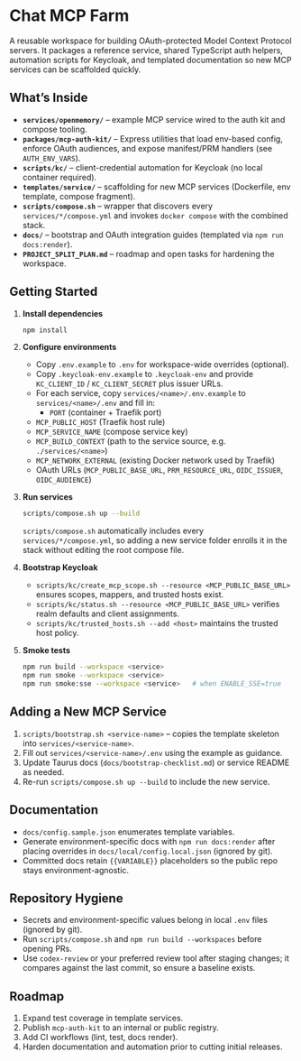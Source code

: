# Chat MCP Farm

A reusable workspace for building OAuth-protected Model Context Protocol servers. It packages a reference service, shared TypeScript auth helpers, automation scripts for Keycloak, and templated documentation so new MCP services can be scaffolded quickly.

## What’s Inside

- **`services/openmemory/`** – example MCP service wired to the auth kit and compose tooling.
- **`packages/mcp-auth-kit/`** – Express utilities that load env-based config, enforce OAuth audiences, and expose manifest/PRM handlers (see `AUTH_ENV_VARS`).
- **`scripts/kc/`** – client-credential automation for Keycloak (no local container required).
- **`templates/service/`** – scaffolding for new MCP services (Dockerfile, env template, compose fragment).
- **`scripts/compose.sh`** – wrapper that discovers every `services/*/compose.yml` and invokes `docker compose` with the combined stack.
- **`docs/`** – bootstrap and OAuth integration guides (templated via `npm run docs:render`).
- **`PROJECT_SPLIT_PLAN.md`** – roadmap and open tasks for hardening the workspace.

## Getting Started

1. **Install dependencies**
   ```bash
   npm install
   ```

2. **Configure environments**
   - Copy `.env.example` to `.env` for workspace-wide overrides (optional).
   - Copy `.keycloak-env.example` to `.keycloak-env` and provide `KC_CLIENT_ID` / `KC_CLIENT_SECRET` plus issuer URLs.
   - For each service, copy `services/<name>/.env.example` to `services/<name>/.env` and fill in:
     - `PORT` (container + Traefik port)
    - `MCP_PUBLIC_HOST` (Traefik host rule)
    - `MCP_SERVICE_NAME` (compose service key)
    - `MCP_BUILD_CONTEXT` (path to the service source, e.g. `./services/<name>`)
     - `MCP_NETWORK_EXTERNAL` (existing Docker network used by Traefik)
     - OAuth URLs (`MCP_PUBLIC_BASE_URL`, `PRM_RESOURCE_URL`, `OIDC_ISSUER`, `OIDC_AUDIENCE`)

3. **Run services**
   ```bash
   scripts/compose.sh up --build
   ```
   `scripts/compose.sh` automatically includes every `services/*/compose.yml`, so adding a new service folder enrolls it in the stack without editing the root compose file.

4. **Bootstrap Keycloak**
   - `scripts/kc/create_mcp_scope.sh --resource <MCP_PUBLIC_BASE_URL>` ensures scopes, mappers, and trusted hosts exist.
   - `scripts/kc/status.sh --resource <MCP_PUBLIC_BASE_URL>` verifies realm defaults and client assignments.
   - `scripts/kc/trusted_hosts.sh --add <host>` maintains the trusted host policy.

5. **Smoke tests**
   ```bash
   npm run build --workspace <service>
   npm run smoke --workspace <service>
   npm run smoke:sse --workspace <service>   # when ENABLE_SSE=true
   ```

## Adding a New MCP Service

1. `scripts/bootstrap.sh <service-name>` – copies the template skeleton into `services/<service-name>`.
2. Fill out `services/<service-name>/.env` using the example as guidance.
3. Update Taurus docs (`docs/bootstrap-checklist.md`) or service README as needed.
4. Re-run `scripts/compose.sh up --build` to include the new service.

## Documentation

- `docs/config.sample.json` enumerates template variables.
- Generate environment-specific docs with `npm run docs:render` after placing overrides in `docs/local/config.local.json` (ignored by git).
- Committed docs retain `{{VARIABLE}}` placeholders so the public repo stays environment-agnostic.

## Repository Hygiene

- Secrets and environment-specific values belong in local `.env` files (ignored by git).
- Run `scripts/compose.sh` and `npm run build --workspaces` before opening PRs.
- Use `codex-review` or your preferred review tool after staging changes; it compares against the last commit, so ensure a baseline exists.

## Roadmap

1. Expand test coverage in template services.
2. Publish `mcp-auth-kit` to an internal or public registry.
3. Add CI workflows (lint, test, docs render).
4. Harden documentation and automation prior to cutting initial releases.
